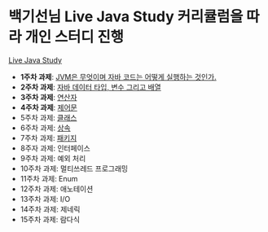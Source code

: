 백기선님 Live Java Study 커리큘럼을 따라 개인 스터디 진행
=============
[Live Java Study](https://github.com/whiteship/live-study)


* **1주차 과제**: [JVM은 무엇이며 자바 코드는 어떻게 실행하는 것인가.](https://github.com/devminiK/JAVA-Study/blob/master/md//01th%20week.md)
* **2주차 과제**: [자바 데이터 타입, 변수 그리고 배열](https://github.com/devminiK/JAVA-Study/blob/master/md/02th%20week.md)
* **3주차 과제**: [연산자](https://github.com/devminiK/JAVA-Study/blob/master/md/03th%20week.md)
* **4주차 과제**: [제어문](https://github.com/devminiK/JAVA-Study/blob/master/md/04th%20week.md)
* 5주차 과제: [클래스](https://github.com/devminiK/JAVA-Study/blob/master/md/05th%20week.md)
* 6주차 과제: [상속](https://github.com/devminiK/JAVA-Study/blob/master/md/06th%20week.md)
* 7주차 과제: [패키지](https://github.com/devminiK/JAVA-Study/blob/master/md/07th%20week.md)
* 8주자 과제: 인터페이스
* 9주차 과제: 예외 처리
* 10주차 과제: 멀티쓰레드 프로그래밍
* 11주차 과제: Enum
* 12주차 과제: 애노테이션
* 13주차 과제: I/O
* 14주차 과제: 제네릭
* 15주차 과제: 람다식
